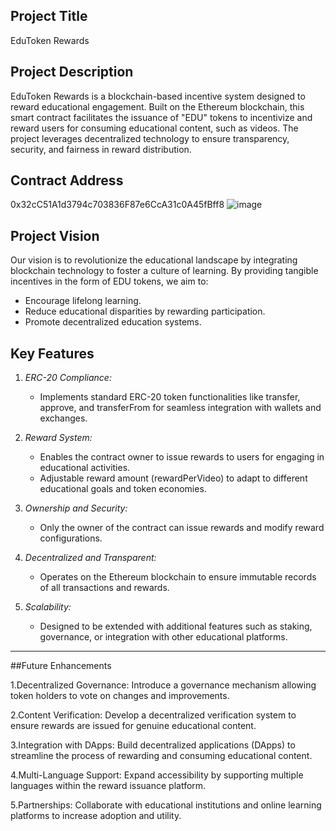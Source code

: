 
## Project Title
EduToken Rewards

## Project Description
EduToken Rewards is a blockchain-based incentive system designed to reward educational engagement. Built on the Ethereum blockchain, this smart contract facilitates the issuance of "EDU" tokens to incentivize and reward users for consuming educational content, such as videos. The project leverages decentralized technology to ensure transparency, security, and fairness in reward distribution.

## Contract Address
0x32cC51A1d3794c703836F87e6CcA31c0A45fBff8
![image](https://github.com/user-attachments/assets/a7144b2e-f183-4a6c-95ca-9b352f1b1d82)


## Project Vision
Our vision is to revolutionize the educational landscape by integrating blockchain technology to foster a culture of learning. By providing tangible incentives in the form of EDU tokens, we aim to:
- Encourage lifelong learning.
- Reduce educational disparities by rewarding participation.
- Promote decentralized education systems.

## Key Features
1. *ERC-20 Compliance:*
   - Implements standard ERC-20 token functionalities like transfer, approve, and transferFrom for seamless integration with wallets and exchanges.

2. *Reward System:*
   - Enables the contract owner to issue rewards to users for engaging in educational activities.
   - Adjustable reward amount (rewardPerVideo) to adapt to different educational goals and token economies.

3. *Ownership and Security:*
   - Only the owner of the contract can issue rewards and modify reward configurations.

4. *Decentralized and Transparent:*
   - Operates on the Ethereum blockchain to ensure immutable records of all transactions and rewards.

5. *Scalability:*
   - Designed to be extended with additional features such as staking, governance, or integration with other educational platforms.

---

##Future Enhancements

1.Decentralized Governance:
Introduce a governance mechanism allowing token holders to vote on changes and improvements.

2.Content Verification:
Develop a decentralized verification system to ensure rewards are issued for genuine educational content.

3.Integration with DApps:
Build decentralized applications (DApps) to streamline the process of rewarding and consuming educational content.

4.Multi-Language Support:
Expand accessibility by supporting multiple languages within the reward issuance platform.

5.Partnerships:
Collaborate with educational institutions and online learning platforms to increase adoption and utility.
